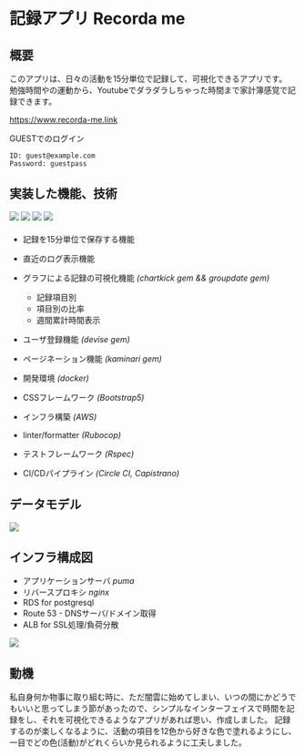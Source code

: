 # 記録アプリ Recorda me


## 概要

このアプリは、日々の活動を15分単位で記録して、可視化できるアプリです。
勉強時間やの運動から、Youtubeでダラダラしちゃった時間まで家計簿感覚で記録できます。

<a href="https://www.recorda-me.link">https://www.recorda-me.link</a>

GUESTでのログイン
```
ID: guest@example.com
Password: guestpass
```


## 実装した機能、技術
<div style="padding-bottom: 5px">
<img src="https://img.shields.io/badge/Ruby-3.0.4-red?style=flat-square&logo=ruby">
<img src="https://img.shields.io/badge/Rails-6.1.7-critical?style=flat-square&logo=rubyonrails">
<img src="https://img.shields.io/badge/Docker-20.10.21-blue?style=flat-square&logo=docker">
<img src="https://img.shields.io/badge/Bootstrap-5.2.1-blueviolet?style=flat-square&logo=bootstrap">
</div>

- 記録を15分単位で保存する機能
- 直近のログ表示機能
- グラフによる記録の可視化機能
*(chartkick gem && groupdate gem)*
  - 記録項目別
  - 項目別の比率
  - 週間累計時間表示
- ユーザ登録機能 *(devise gem)*
- ページネーション機能 *(kaminari gem)*

- 開発環境 *(docker)*
- CSSフレームワーク *(Bootstrap5)*
- インフラ構築 *(AWS)*
- linter/formatter *(Rubocop)*
- テストフレームワーク *(Rspec)*
- CI/CDパイプライン *(Circle CI, Capistrano)*

## データモデル
<img src="https://user-images.githubusercontent.com/110030968/206080789-4bddacc3-0288-4489-b972-94ac858c5b2a.svg">



## インフラ構成図
- アプリケーションサーバ *puma*
- リバースプロキシ *nginx*
- RDS for postgresql
- Route 53 - DNSサーバ/ドメイン取得
- ALB for SSL処理/負荷分散

<img src="https://user-images.githubusercontent.com/110030968/206081111-351bd3a2-a0b0-4e02-a93e-d5ff41ae6365.svg">


## 動機

私自身何か物事に取り組む時に、ただ闇雲に始めてしまい、いつの間にかどうでもいいと思ってしまう節があったので、シンプルなインターフェイスで時間を記録をし、それを可視化できるようなアプリがあれば思い、作成しました。
記録するのが楽しくなるように、活動の項目を12色から好きな色で塗れるようにし、一目でどの色(活動)がどれくらいか見られるように工夫しました。
